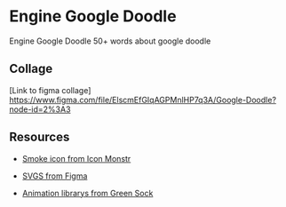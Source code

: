 # Engine Google Doodle
Engine Google Doodle
50+ words about google doodle

##  Collage
[Link to figma collage] https://www.figma.com/file/ElscmEfGIqAGPMnlHP7q3A/Google-Doodle?node-id=2%3A3

## Resources
* [Smoke icon from Icon Monstr](https://iconmonstr.com/weather-91-svg/)

* [SVGS from Figma](https://www.figma.com/files/recent)

* [Animation librarys from Green Sock](https://greensock.com/gsap/)